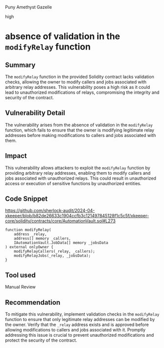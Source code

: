 Puny Amethyst Gazelle

high

# absence of validation in the `modifyRelay` function

## Summary

The `modifyRelay` function in the provided Solidity contract lacks validation checks, allowing the owner to modify callers and jobs associated with arbitrary relay addresses. This vulnerability poses a high risk as it could lead to unauthorized modifications of relays, compromising the integrity and security of the contract.

## Vulnerability Detail

The vulnerability arises from the absence of validation in the `modifyRelay` function, which fails to ensure that the owner is modifying legitimate relay addresses before making modifications to callers and jobs associated with them.

## Impact

This vulnerability allows attackers to exploit the `modifyRelay` function by providing arbitrary relay addresses, enabling them to modify callers and jobs associated with unauthorized relays. This could result in unauthorized access or execution of sensitive functions by unauthorized entities.

## Code Snippet
https://github.com/sherlock-audit/2024-04-xkeeper/blob/b82de26633c1904ccfb3c121497845128f1c5c5f/xkeeper-core/solidity/contracts/core/AutomationVault.sol#L273
```solidity
function modifyRelay(
    address _relay,
    address[] memory _callers,
    IAutomationVault.JobData[] memory _jobsData
) external onlyOwner {
    modifyRelayCallers(_relay, _callers);
    modifyRelayJobs(_relay, _jobsData);
}
```

## Tool used

Manual Review

## Recommendation

To mitigate this vulnerability, implement validation checks in the `modifyRelay` function to ensure that only legitimate relay addresses can be modified by the owner. Verify that the `_relay` address exists and is approved before allowing modifications to callers and jobs associated with it. Promptly addressing this issue is crucial to prevent unauthorized modifications and protect the security of the contract.